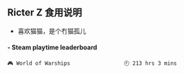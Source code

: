 ## Ricter Z 食用说明
- 喜欢猫猫，是个冇猫孤儿

<!-- steam-box start -->
#### - Steam playtime leaderboard
```text
🎮 World of Warships                 🕘 213 hrs 3 mins
```
<!-- Powered by https://github.com/YouEclipse/steam-box . -->
<!-- steam-box end -->
